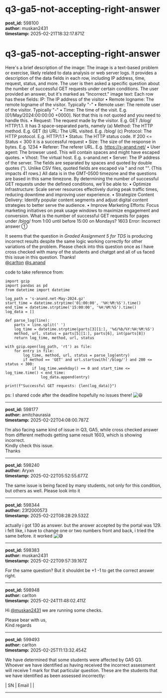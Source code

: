 # q3-ga5-not-accepting-right-answer

**post_id:** 598100  
**author:** muskan2431  
**timestamp:** 2025-02-21T18:32:17.871Z

# q3-ga5-not-accepting-right-answer

Here's a brief description of the image:
The image is a text-based problem or exercise, likely related to data analysis or web server logs. It provides a description of the data fields in each row, including IP address, time, request, status, and more. The user is then asked a specific question about the number of successful GET requests under certain conditions. The user provided an answer, but it's marked as "Incorrect."
image text:
Each row has these fields:
IP: The IP address of the visitor
• Remote logname: The remote logname of the visitor. Typically "-"
• Remote user: The remote user of the visitor. Typically "-"
• Time: The time of the visit. E.g. [01/May/2024:00:00:00 +0000]. Not that this is not quoted and you need to handle this.
• Request: The request made by the visitor. E.g. GET /blog/ HTTP/1.1. It has 3 space-separated parts, namely (a) Method: The HTTP method. E.g. GET (b) URL: The URL visited.
E.g. /blog/ (c) Protocol: The HTTP protocol. E.g. HTTP/1.1
• Status: The HTTP status code. If 200 <= Status < 300 it is a successful request
• Size: The size of the response in bytes. E.g. 1234
• Referer: The referer URL. E.g. https://s-anand.net/
• User agent: The browser used. This will contain spaces and might have escaped quotes.
• Vhost: The virtual host. E.g. s-anand.net
• Server: The IP address of the server.
The fields are separated by spaces and quoted by double quotes ("). Unlike CSV files, quoted fields are escaped via \" and not "". (This impacts 41 rows.)
All data is in the GMT-0500 timezone and the questions are based in this same timezone.
By determining the number of successful GET requests under the defined conditions, we'll be able to:
• Optimize Infrastructure: Scale server resources effectively during peak traffic times, reducing downtime and improving user experience.
• Strategize Content Delivery: Identify popular content segments and adjust digital content strategies to better serve the audience.
• Improve Marketing Efforts: Focus marketing initiatives on peak usage windows to maximize engagement and conversion.
What is the number of successful GET requests for pages under /blog/ from 1:00 until before 15:00 on Mondays?
1603
Error: Incorrect answer
①
  
It seems that the question in *Graded Assignment 5 for TDS* is producing incorrect results despite the same logic working correctly for other variations of the problem. Please check into this question once as I have cross checked with many of the students and chatgpt and all of us faced this issue in this question. Thanks!  
[@carlton](/u/carlton) [@s.anand](/u/s.anand)

code to take reference from:

```
import gzip
import pandas as pd
from datetime import datetime

log_path = 's-anand.net-May-2024.gz'
start_time = datetime.strptime('01:00:00', '%H:%M:%S').time()
end_time = datetime.strptime('15:00:00', '%H:%M:%S').time()
log_data = []

def parse_log(line):
    parts = line.split(' ')
    log_time = datetime.strptime(parts[3][1:], '%d/%b/%Y:%H:%M:%S')
    method, url, status = parts[5][1:], parts[6], int(parts[8])
    return log_time, method, url, status

with gzip.open(log_path, 'rt') as file:
    for entry in file:
        log_time, method, url, status = parse_log(entry)
        if method == 'GET' and url.startswith('/blog/') and 200 <= status < 300:
            if log_time.weekday() == 0 and start_time <= log_time.time() < end_time:
                log_data.append(entry)

print(f"Successful GET requests: {len(log_data)}")

```

ps: I shared code after the deadline hopefully no issues there! ![:laughing:](https://emoji.discourse-cdn.com/google/laughing.png?v=12 ":laughing:")

---

**post_id:** 598177  
**author:** amitchaurasia  
**timestamp:** 2025-02-22T04:08:00.787Z

I’m also facing same kind of issue in Q3, GA5, while cross checked answer from different methods getting same result 1603, which is showing incorrect.  
Kindly check this issue.  
Thanks

---

**post_id:** 598240  
**author:** Aryxn  
**timestamp:** 2025-02-22T05:52:55.677Z

The same issue is being faced by many students, not only for this condition, but others as well. Please look into it

---

**post_id:** 598344  
**author:** 23f2000573  
**timestamp:** 2025-02-22T08:28:29.532Z

actually i got 130 as answer. but the answer accepted by the portal was 129. i felt like, i have to change one or two numbers front and back, i tried the same before. it worked ![:sweat_smile:](https://emoji.discourse-cdn.com/google/sweat_smile.png?v=12 ":sweat_smile:")

---

**post_id:** 598383  
**author:** muskan2431  
**timestamp:** 2025-02-22T09:57:39.167Z

For the same question? But it shouldnt be +1 -1 to get the correct answer right.

---

**post_id:** 598948  
**author:** carlton  
**timestamp:** 2025-02-24T11:48:02.411Z

Hi [@muskan2431](/u/muskan2431) we are running some checks.

Please bear with us,  
Kind regards

---

**post_id:** 599493  
**author:** carlton  
**timestamp:** 2025-02-25T11:13:32.454Z

We have determined that some students were affected by GA5 Q3. Whoever we have identified as having received the incorrect assessment will receive 1 mark for that particular question. These are the students that we have identified as been assessed incorrectly:

| SN | Email |
|

---

